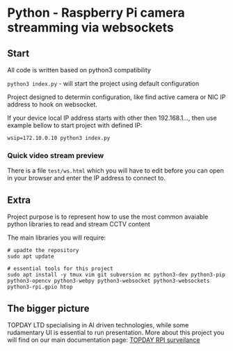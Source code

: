 # Python - Raspberry Pi camera streamming via websockets  

## Start
All code is written based on python3 compatibility 

`python3 index.py` - will start the project using default configuration 

Project designed to determin configuration, like find active camera or NIC IP address to hook on websocket. 

If your device local IP address starts with other then 192.168.1..., then use example bellow to start project with defined IP:

`wsip=172.10.0.10 python3 index.py`  

### Quick video stream preview
There is a file `test/ws.html` which you will have to edit before you can open in your browser and enter the IP address to connect to.

## Extra 
Project purpose is to represent how to use the most common avaiable python libraries to read and stream CCTV content

The main libraries you will require: 
```
# upadte the repository
sudo apt update

# essential tools for this project
sudo apt install -y tmux vim git subversion mc python3-dev python3-pip python3-opencv python3-webpy python3-websocket python3-websockets python3-rpi.gpio htop
```

## The bigger picture
TOPDAY LTD specialising in AI driven technologies, while some rudamentary UI is essential to run presentation.
More about this project you will find on our main documentation page: [TOPDAY RPI surveilance](https://topday.aje.lt/docs/wiki/ProjectsAiSurveilanceCPU)
